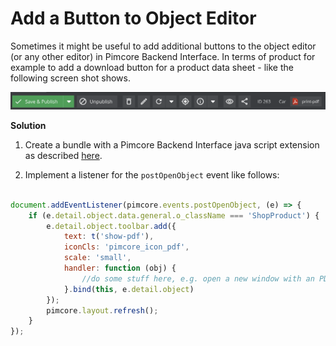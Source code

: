 # Add a Button to Object Editor

Sometimes it might be useful to add additional buttons to the object editor (or any other editor) in Pimcore Backend 
Interface. In terms of product for example to add a download button for a product data sheet - like the following 
screen shot shows. 

![Button](../img/button.png)


**Solution**

1) Create a bundle with a Pimcore Backend Interface java script extension as described 
[here](../../Development_Documentation/20_Extending_Pimcore/13_Bundle_Developers_Guide/06_Event_Listener_UI.md). 

2) Implement a listener for the `postOpenObject` event like follows: 

```javascript

document.addEventListener(pimcore.events.postOpenObject, (e) => {
    if (e.detail.object.data.general.o_className === 'ShopProduct') {
        e.detail.object.toolbar.add({
            text: t('show-pdf'),
            iconCls: 'pimcore_icon_pdf',
            scale: 'small',
            handler: function (obj) {
                //do some stuff here, e.g. open a new window with an PDF download
            }.bind(this, e.detail.object)
        });
        pimcore.layout.refresh();
    }
});
```
